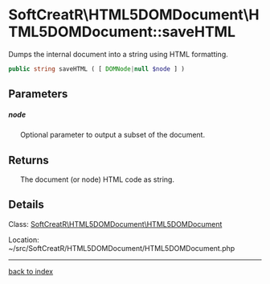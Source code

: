 # SoftCreatR\HTML5DOMDocument\HTML5DOMDocument::saveHTML

Dumps the internal document into a string using HTML formatting.

```php
public string saveHTML ( [ DOMNode|null $node ] )
```

## Parameters

##### node

&nbsp;&nbsp;&nbsp;&nbsp;&nbsp;&nbsp;Optional parameter to output a subset of the document.

## Returns

&nbsp;&nbsp;&nbsp;&nbsp;&nbsp;&nbsp;The document (or node) HTML code as string.

## Details

Class: [SoftCreatR\HTML5DOMDocument\HTML5DOMDocument](softcreatr.html5domdocument.html5domdocument.class.md)

Location: ~/src/SoftCreatR/HTML5DOMDocument/HTML5DOMDocument.php

---

[back to index](index.md)

